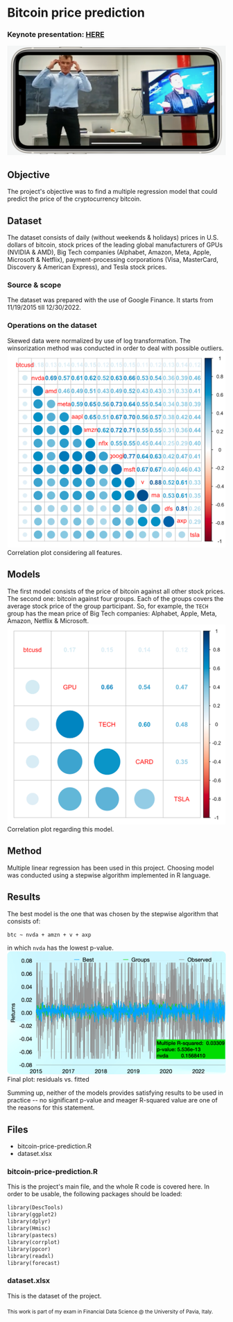 # Bitcoin price prediction
### Keynote presentation: [HERE](https://www.youtube.com/watch?v=lG2Rm_B1u7E)

![YouTube screenshot](preview.png)

## Objective
The project's objective was to find a multiple regression model that could predict the price of the cryptocurrency bitcoin.

## Dataset
The dataset consists of daily (without weekends & holidays) prices in U.S. dollars of bitcoin, stock prices of the leading global manufacturers of GPUs (NVIDIA & AMD), Big Tech companies (Alphabet, Amazon, Meta, Apple, Microsoft & Netflix), payment-processing corporations (Visa, MasterCard, Discovery & 
American Express), and Tesla stock prices.
### Source & scope
The dataset was prepared with the use of Google Finance. It starts from 11/19/2015 till 12/30/2022.
### Operations on the dataset
Skewed data were normalized by use of log transformation. The winsorization method was conducted in order to deal with possible outliers.
![cor1](cor1.png)
Correlation plot considering all features.
## Models
The first model consists of the price of bitcoin against all other stock prices. The second one: bitcoin against four groups. Each of the groups covers the average stock price of the group participant. So, for example, the `TECH` group has the mean price of Big Tech companies: Alphabet, Apple, Meta, Amazon, Netflix & Microsoft.
![cor2](cor2.png)
Correlation plot regarding this model.

## Method
Multiple linear regression has been used in this project. Choosing model was conducted using a stepwise algorithm implemented in R language. 
## Results
The best model is the one that was chosen by the stepwise algorithm that
consists of:
```
btc ~ nvda + amzn + v + axp
```
in which `nvda` has the lowest p-value.
![residuals](residuals.png)
Final plot: residuals vs. fitted

Summing up, neither of the models provides satisfying results to be used in practice -- no significant p-value and meager R-squared value are one of the reasons for this statement. 

## Files
- bitcoin-price-prediction.R
- dataset.xlsx

### **bitcoin-price-prediction.R**
This is the project's main file, and the whole R code is covered here. In order to be usable, the following packages should be loaded:
```
library(DescTools)
library(ggplot2)
library(dplyr)
library(Hmisc)
library(pastecs)
library(corrplot)
library(ppcor)
library(readxl)
library(forecast)
```
 ### **dataset.xlsx**
This is the dataset of the project. 

<sub>This work is part of my exam in Financial Data Science @ the University of Pavia, Italy.</sub>